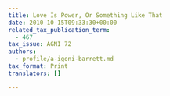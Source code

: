 ```yaml
---
title: Love Is Power, Or Something Like That
date: 2010-10-15T09:33:30+00:00
related_tax_publication_term:
  - 467
tax_issue: AGNI 72
authors:
  - profile/a-igoni-barrett.md
tax_format: Print
translators: []

---
```

